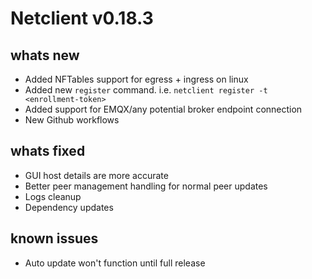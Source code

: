 # Netclient v0.18.3

## whats new
- Added NFTables support for egress + ingress on linux
- Added new `register` command. i.e. `netclient register -t <enrollment-token>`
- Added support for EMQX/any potential broker endpoint connection
- New Github workflows
## whats fixed
- GUI host details are more accurate
- Better peer management handling for normal peer updates
- Logs cleanup
- Dependency updates
## known issues
- Auto update won't function until full release
